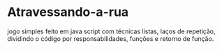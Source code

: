 # Atravessando-a-rua

jogo simples feito em java script com técnicas listas, laços de repetição, dividindo o código por responsabilidades, funções e retorno de função. 
